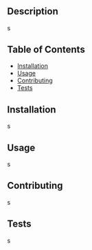 # 

## Description

s

## Table of Contents

- [Installation](#installation)
- [Usage](#usage)
- [Contributing](#contributing)
- [Tests](#tests)

## Installation

s

## Usage

s

## Contributing

s

## Tests

s

